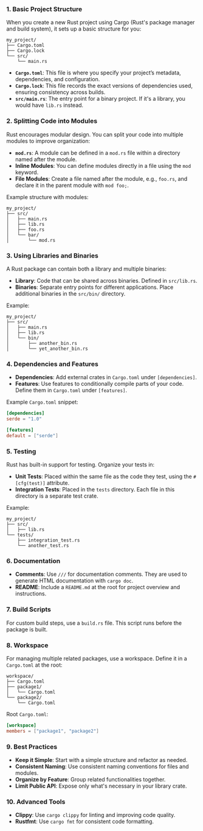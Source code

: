 

### 1. **Basic Project Structure**

When you create a new Rust project using Cargo (Rust's package manager and build system), it sets up a basic structure for you:

```
my_project/
├── Cargo.toml
├── Cargo.lock
└── src/
    └── main.rs
```

- **`Cargo.toml`**: This file is where you specify your project’s metadata, dependencies, and configuration.
- **`Cargo.lock`**: This file records the exact versions of dependencies used, ensuring consistency across builds.
- **`src/main.rs`**: The entry point for a binary project. If it's a library, you would have `lib.rs` instead.

### 2. **Splitting Code into Modules**

Rust encourages modular design. You can split your code into multiple modules to improve organization:

- **`mod.rs`**: A module can be defined in a `mod.rs` file within a directory named after the module.
- **Inline Modules**: You can define modules directly in a file using the `mod` keyword.
- **File Modules**: Create a file named after the module, e.g., `foo.rs`, and declare it in the parent module with `mod foo;`.

Example structure with modules:

```
my_project/
├── src/
│   ├── main.rs
│   ├── lib.rs
│   ├── foo.rs
│   └── bar/
│       └── mod.rs
```

### 3. **Using Libraries and Binaries**

A Rust package can contain both a library and multiple binaries:

- **Library**: Code that can be shared across binaries. Defined in `src/lib.rs`.
- **Binaries**: Separate entry points for different applications. Place additional binaries in the `src/bin/` directory.

Example:

```
my_project/
├── src/
│   ├── main.rs
│   ├── lib.rs
│   └── bin/
│       ├── another_bin.rs
│       └── yet_another_bin.rs
```

### 4. **Dependencies and Features**

- **Dependencies**: Add external crates in `Cargo.toml` under `[dependencies]`.
- **Features**: Use features to conditionally compile parts of your code. Define them in `Cargo.toml` under `[features]`.

Example `Cargo.toml` snippet:

```toml
[dependencies]
serde = "1.0"

[features]
default = ["serde"]
```

### 5. **Testing**

Rust has built-in support for testing. Organize your tests in:

- **Unit Tests**: Placed within the same file as the code they test, using the `#[cfg(test)]` attribute.
- **Integration Tests**: Placed in the `tests` directory. Each file in this directory is a separate test crate.

Example:

```
my_project/
├── src/
│   ├── lib.rs
└── tests/
    ├── integration_test.rs
    └── another_test.rs
```

### 6. **Documentation**

- **Comments**: Use `///` for documentation comments. They are used to generate HTML documentation with `cargo doc`.
- **README**: Include a `README.md` at the root for project overview and instructions.

### 7. **Build Scripts**

For custom build steps, use a `build.rs` file. This script runs before the package is built.

### 8. **Workspace**

For managing multiple related packages, use a workspace. Define it in a `Cargo.toml` at the root:

```
workspace/
├── Cargo.toml
├── package1/
│   └── Cargo.toml
└── package2/
    └── Cargo.toml
```

Root `Cargo.toml`:

```toml
[workspace]
members = ["package1", "package2"]
```

### 9. **Best Practices**

- **Keep it Simple**: Start with a simple structure and refactor as needed.
- **Consistent Naming**: Use consistent naming conventions for files and modules.
- **Organize by Feature**: Group related functionalities together.
- **Limit Public API**: Expose only what's necessary in your library crate.

### 10. **Advanced Tools**

- **Clippy**: Use `cargo clippy` for linting and improving code quality.
- **Rustfmt**: Use `cargo fmt` for consistent code formatting.



